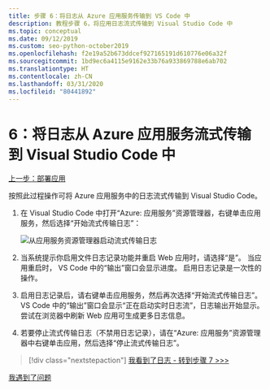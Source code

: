 ```yaml
---
title: 步骤 6：将日志从 Azure 应用服务传输到 VS Code 中
description: 教程步骤 6，将应用日志流式传输到 Visual Studio Code 中
ms.topic: conceptual
ms.date: 09/12/2019
ms.custom: seo-python-october2019
ms.openlocfilehash: f2e19a52b673ddcef927165191d610776e06a32f
ms.sourcegitcommit: 1bd9ec6a4115e9162e33b76a933869788e6ab702
ms.translationtype: HT
ms.contentlocale: zh-CN
ms.lasthandoff: 03/31/2020
ms.locfileid: "80441892"
---
```

# <a name="6-stream-logs-from-azure-app-service-into-visual-studio-code"></a>6：将日志从 Azure 应用服务流式传输到 Visual Studio Code 中

[上一步：部署应用](tutorial-deploy-app-service-on-linux-05.md)

按照此过程操作可将 Azure 应用服务中的日志流式传输到 Visual Studio Code。

1. 在 Visual Studio Code 中打开“Azure:  应用服务”资源管理器，右键单击应用服务，然后选择“开始流式传输日志”： 

   ![从应用服务资源管理器启动流式传输日志](media/deploy-azure/start-streaming-logs-in-visual-studio-code.png)

1. 当系统提示你启用文件日志记录功能并重启 Web 应用时，请选择“是”。  当应用重启时，  VS Code 中的“输出”窗口会显示进度。 启用日志记录是一次性的操作。

1. 启用日志记录后，请右键单击应用服务，然后再次选择“开始流式传输日志”。   VS Code 中的“输出”窗口会显示“正在启动实时日志流”，日志输出开始显示。 尝试在浏览器中刷新 Web 应用可生成更多日志信息。

1. 若要停止流式传输日志（不禁用日志记录），请在“Azure:  应用服务”资源管理器中右键单击应用，然后选择“停止流式传输日志”。 

> [!div class="nextstepaction"]
> [我看到了日志 - 转到步骤 7 >>>](tutorial-deploy-app-service-on-linux-07.md)

[我遇到了问题](https://www.research.net/r/PWZWZ52?tutorial=vscode-appservice-python&step=06-stream-logs)
